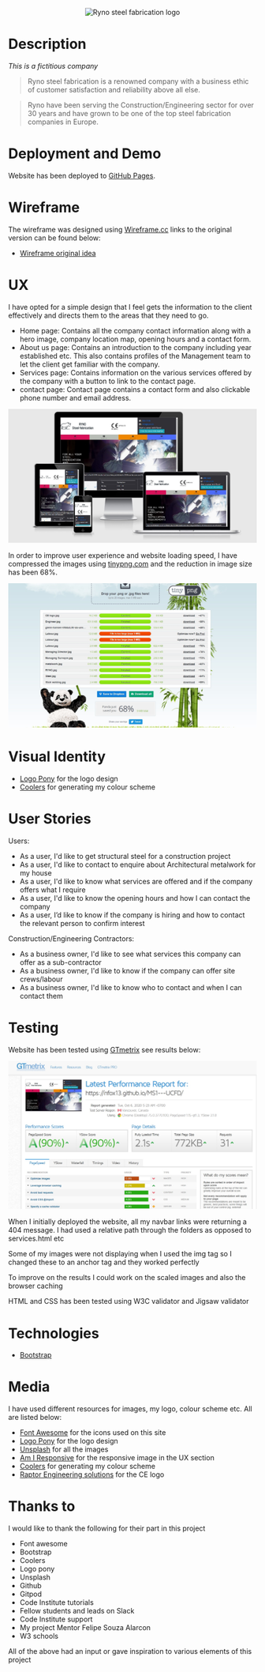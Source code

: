 
<p align="center">
  <img src="https://github.com/NFox13/MS1---UCFD/blob/master/assets/images/RYNO.jpg?raw=true" alt="Ryno steel fabrication logo"/>
</p>

# Description

*This is a fictitious company*

> Ryno steel fabrication is a renowned company with a business ethic of customer satisfaction and reliability above all else.

> Ryno have been serving the Construction/Engineering sector for over 30 years and have grown to be one of the top steel fabrication companies in Europe.

# Deployment and Demo

Website has been deployed to [GitHub Pages](https://nfox13.github.io/MS1---UCFD/).

# Wireframe

The wireframe was designed using [Wireframe.cc]( https://wireframe.cc/) links to the original version can be found below:

- [Wireframe original idea](assets/images/wireframe.jpg)

# UX

I have opted for a simple design that I feel gets the information to the client effectively and directs them to the areas that they need to go.

- Home page: Contains all the company contact information along with a hero image, company location map, opening hours and a contact form.
- About us page: Contains an introduction to the company including year established etc. This also contains profiles of the Management team to let the client get familiar with the company.
- Services page: Contains information on the various services offered by the company with a button to link to the contact page.
- contact page: Contact page contains a contact form and also clickable phone number and email address.

![Image showing responsiveness with different monitors](assets/images/Responsive.jpg)

In order to improve user experience and website loading speed, I have compressed the images using [tinypng.com](https://tinypng.com/) and the reduction in image size has been 68%.

![tinypng image saving results](assets/images/tinypng.jpg)

# Visual Identity

- [Logo Pony](https://www.logopony.com/) for the logo design
- [Coolers](https://coolors.co/) for generating my colour scheme


# User Stories

Users:

- As a user, I'd like to get structural steel for a construction project
- As a user, I'd like to contact to enquire about Architectural metalwork for my house
- As a user, I'd like to know what services are offered and if the company offers what I require
- As a user, I'd like to know the opening hours and how I can contact the company
- As a user, I’d like to know if the company is hiring and how to contact the relevant person to confirm interest

Construction/Engineering Contractors:

- As a business owner, I'd like to see what services this company can offer as a sub-contractor
- As a business owner, I'd like to know if the company can offer site crews/labour
- As a business owner, I'd like to know who to contact and when I can contact them

# Testing

Website has been tested using [GTmetrix](https://gtmetrix.com/reports/nfox13.github.io/PoOnnUXq) see results below:

![Website Speed Test Results](assets/images/speed_test.jpg)

When I initially deployed the website, all my navbar links were returning a 404 message. I had used a relative path through the folders as opposed to services.html etc

Some of my images were not displaying when I used the img tag so I changed these to an anchor tag and they worked perfectly

To improve on the results I could work on the scaled images and also the browser caching

HTML and CSS has been tested using W3C validator and Jigsaw validator

# Technologies

- [Bootstrap](https://getbootstrap.com/)

# Media

I have used different resources for images, my logo, colour scheme etc.
All are listed below:

- [Font Awesome](https://fontawesome.com/) for the icons used on this site
- [Logo Pony](https://www.logopony.com/) for the logo design
- [Unsplash](https://unsplash.com/) for all the images
- [Am I Responsive](http://ami.responsivedesign.is/) for the responsive image in the UX section
- [Coolers]( https://coolors.co/) for generating my colour scheme
- [Raptor Engineering solutions]( https://www.raptorengineeringsolutions.com/) for the CE logo

# Thanks to
I would like to thank the following for their part in this project
- Font awesome
- Bootstrap
- Coolers
- Logo pony
- Unsplash
- Github
- Gitpod
- Code Institute tutorials
- Fellow students and leads on Slack
- Code Institute support
- My project Mentor Felipe Souza Alarcon
- W3 schools

All of the above had an input or gave inspiration to various elements of this project
